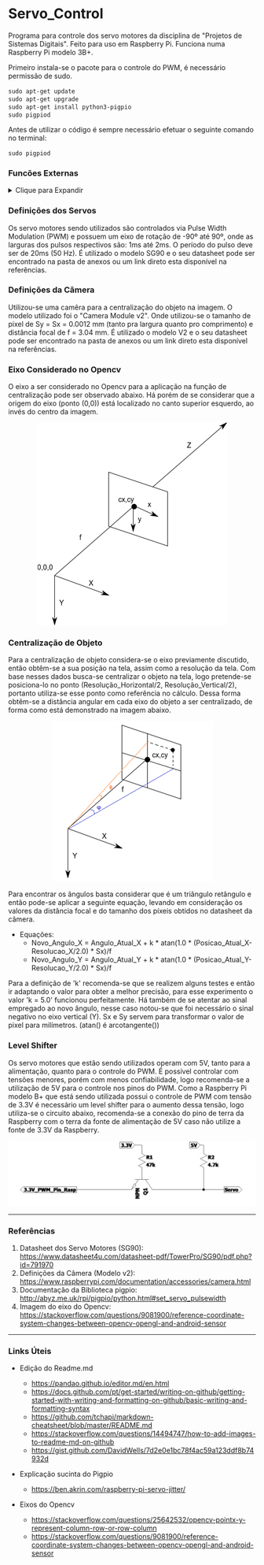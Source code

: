# Servo_Control
Programa para controle dos servo motores da disciplina de "Projetos de Sistemas Digitais". Feito para uso em Raspberry Pi. Funciona numa Raspberry Pi modelo 3B+.

Primeiro instala-se o pacote para o controle do PWM, é necessário permissão de sudo.

```console
sudo apt-get update
sudo apt-get upgrade
sudo apt-get install python3-pigpio
sudo pigpiod
```

Antes de utilizar o código é sempre necessário efetuar o seguinte comando no terminal:

```console
sudo pigpiod
```
### Funcões Externas

<details><summary>Clique para Expandir</summary>

<p>

As funções externas disponíveis no código são as seguintes:

- toogle_servo(X) 
	- Desliga-se o PWM sendo enviado aos servos. Útil por questões de controle e segurança.
	- Recebe como argumento **X**, para **X**=1 liga-se os servos e para **X**≠1 desliga-se os servos.

- Angulo_Atual_V()
	- Retorna o ângulo atual referente ao PWM sendo exercido ao Servo_V.

- Angulo_Atual_H()
	- Retorna o ângulo atual referente ao PWM sendo exercido ao Servo_H.

- Controle_Manual(angulo_H,angulo_V,slp)
	- Define a posição onde deve-se posicionar o servo motor, tanto na horizontal quanto na vertical.
	- Recebe como argumentos **angulo_H, angulo_V, slp**, onde **angulo_H** define a posição em ângulo do servo_H, **angulo_V** define a posição do ângulo do servo_V e **slp** define o tempo de espera após a rotação.
Obs: Valores padrão: angulo_H=0,angulo_V=0,slp=1

- Controle_Manual_H(angulo_H,slp)
	- Define a posição onde deve-se posicionar o servo motor na horizontal.
	- Recebe como argumentos **angulo_H, slp**, onde **angulo_H** define a posição em ângulo do servo_H e **slp** define o tempo de espera após a rotação.
Obs: Valores padrão: angulo_H=0,slp=1

- Controle_Manual_V(angulo_V,slp)
	- Define a posição onde deve-se posicionar o servo motor na vertical.
	- Recebe como argumentos **angulo_V, slp**, onde **angulo_H** define a posição em ângulo do servo_V e **slp** define o tempo de espera após a rotação.
Obs: Valores padrão: angulo_V=0,slp=1

- Old_Varredura_Servos(x,passo)
	- Recebe como argumentos **x, passo**, onde **x** define o tempo em segundos da varredura e passo define a quantidade de passos a serem realizados durante a varredura, por exemplo, para uma varredura de 10 segundos e 40 passos, serão realizados 20 movimentos do servo motor em 5 segundos, até um extremo e depois 20 movimentos do servo motor em 5 segundos para a posição original.
Obs: Valores padrão: passo=20. Somente movimenta o servo_H.

- Center_Object(pos_H,pos_V,Resolucao_H,Resolucao_V)
	- A função centraliza na tela, tanto na vertical, quanto na horizontal, um objeto em uma posição qualquer (pos_H,pos_V). 
	- Recebe como argumentos **pos_H, pos_V, Resolucao_H, Resolucao_V**, onde **pos_H** define a posição atual do objeto na horizontal, **pos_V** a posição atual do objeto na vertical, **Resolucao_H** define a resolução da imagem na horizontal e **Resolucao_V** define a resolução da imagem na vertical (quantidade de pixels).
Obs: Valores padrão: pos_H, pos_V, Resolucao_H=640, Resolucao_V=480

- Center_Object_H(pos_H,Resolucao_H)
	- A função centraliza no eixo horizontal da tela um objeto em uma posição qualquer (pos_H,pos_V). 
	- Recebe como argumentos **pos_H, Resolucao_H**, onde **pos_H** define a posição atual do objeto na horizontal e **Resolucao_H** define a resolução da imagem na horizontal (quantidade de pixels).
Obs: Valores padrão: pos_H, Resolucao_H=640

- Center_Object_V(pos_V,Resolucao_V)
	- A função centraliza no eixo vertical da tela um objeto em uma posição qualquer (pos_H,pos_V).
	- Recebe como argumentos **pos_V, Resolucao_V**, onde **pos_V** define a posição atual do objeto na horizontal e **Resolucao_V** define a resolução da imagem na vertical (quantidade de pixels).
Obs: Valores padrão: pos_H, Resolucao_H=480

- Adendo: As funções Varredura_Servos, teste, comeca_varredura e para_varredura são funções que foram criadas para utilizar uma variável global 'Varre' de forma a possibilitar que a varredura dos servos, uma função que estaria em primero plano e sendo constantemente utilizada por 'x' segundos assim que chamada, pudesse ser utilizada em conjunto com o restante do projeto disponível em "https://github.com/vcs512/rasp-iot". Dessa forma, com a variável global, pode-se monitorar o estado da varredura de forma a poder criar um novo processo na máquina e então finaliza-lo assim que houver o termino da varredura, via o uso da biblioteca "multiprocessing" do Python.

</p>

</details>

### Definições dos Servos
Os servo motores sendo utilizados são controlados via Pulse Width Modulation (PWM) e possuem um eixo de rotação de -90º até 90º, onde as larguras dos pulsos respectivos são: 1ms até 2ms. O período do pulso deve ser de 20ms (50 Hz). É utilizado o modelo SG90 e o seu datasheet pode ser encontrado na pasta de anexos ou um link direto esta disponível na referências.

### Definições da Câmera
Utilizou-se uma camêra para a centralização do objeto na imagem. O modelo utilizado foi o "Camera Module v2". Onde utilizou-se o tamanho de pixel de Sy = Sx = 0.0012 mm (tanto pra largura quanto pro comprimento) e distância focal de f = 3.04 mm. É utilizado o modelo V2 e o seu datasheet pode ser encontrado na pasta de anexos ou um link direto esta disponível na referências.

### Eixo Considerado no Opencv
O eixo a ser considerado no Opencv para a aplicação na função de centralização pode ser observado abaixo. Há porém de se considerar que a origem do eixo (ponto (0,0)) está localizado no canto superior esquerdo, ao invés do centro da imagem.

<p align="center">
  <img src="https://github.com/Eliel-Santo/Servo_Control/blob/main/Anexos/4iFEV.png?raw=true">
</p>

### Centralização de Objeto

Para a centralização de objeto considera-se o eixo previamente discutido, então obtêm-se a sua posição na tela, assim como a resolução da tela. Com base nesses dados busca-se centralizar o objeto na tela, logo pretende-se posiciona-lo no ponto (Resolução_Horizontal/2, Resolução_Vertical/2), portanto utiliza-se esse ponto como referência no cálculo. Dessa forma obtêm-se a distância angular em cada eixo do objeto a ser centralizado, de forma como está demonstrado na imagem abaixo. 

<p align="center">
  <img src="https://github.com/Eliel-Santo/Servo_Control/blob/main/Anexos/Centralizar.png?raw=true">
</p>

Para encontrar os ângulos basta considerar que é um triângulo retângulo e então pode-se aplicar a seguinte equação, levando em consideração os valores da distância focal e do tamanho dos píxeis obtidos no datasheet da câmera.

+ Equações:
	+ Novo_Angulo_X = Angulo_Atual_X + k * atan(1.0 * (Posicao_Atual_X-Resolucao_X/2.0) * Sx)/f
	+ Novo_Angulo_Y = Angulo_Atual_Y + k * atan(1.0 * (Posicao_Atual_Y-Resolucao_Y/2.0) * Sx)/f


Para a definição de 'k' recomenda-se que se realizem alguns testes e então ir adaptando o valor para obter a melhor precisão, para esse experimento o valor 'k = 5.0' funcionou perfeitamente. Há também de se atentar ao sinal empregado ao novo ângulo, nesse caso notou-se que foi necessário o sinal negativo no eixo vertical (Y). Sx e Sy servem para transformar o valor de pixel para milímetros. (atan() é arcotangente())

### Level Shifter

Os servo motores que estão sendo utilizados operam com 5V, tanto para a alimentação, quanto para o controle do PWM. É possível controlar com tensões menores, porém com menos confiabilidade, logo recomenda-se a utilização de 5V para o controle nos pinos do PWM. Como a Raspberry Pi modelo B+ que está sendo utilizada possui o controle de PWM com tensão de 3.3V é necessário um level shifter para o aumento dessa tensão, logo utiliza-se o circuito abaixo, recomenda-se a conexão do pino de terra da Raspberry com o terra da fonte de alimentação de 5V caso não utilize a fonte de 3.3V da Raspberry.

<p align="center">
  <img src="https://github.com/Eliel-Santo/Servo_Control/blob/main/Anexos/Level_Shifter.jpg?raw=true">
</p>

---
### Referências
                
1. Datasheet dos Servo Motores (SG90): 
https://www.datasheet4u.com/datasheet-pdf/TowerPro/SG90/pdf.php?id=791970
2. Definições da Câmera (Modelo v2):
https://www.raspberrypi.com/documentation/accessories/camera.html
3. Documentação da Biblioteca pigpio:
http://abyz.me.uk/rpi/pigpio/python.html#set_servo_pulsewidth
4. Imagem do eixo do Opencv:
https://stackoverflow.com/questions/9081900/reference-coordinate-system-changes-between-opencv-opengl-and-android-sensor

                
----

### Links Úteis

+ Edição do Readme.md
	+ https://pandao.github.io/editor.md/en.html
	+ https://docs.github.com/pt/get-started/writing-on-github/getting-started-with-writing-and-formatting-on-github/basic-writing-and-formatting-syntax
	+ https://github.com/tchapi/markdown-cheatsheet/blob/master/README.md
	+ https://stackoverflow.com/questions/14494747/how-to-add-images-to-readme-md-on-github
	+ https://gist.github.com/DavidWells/7d2e0e1bc78f4ac59a123ddf8b74932d

+ Explicação sucinta do Pigpio
	+ https://ben.akrin.com/raspberry-pi-servo-jitter/

+ Eixos do Opencv 
	+ https://stackoverflow.com/questions/25642532/opencv-pointx-y-represent-column-row-or-row-column
	+ https://stackoverflow.com/questions/9081900/reference-coordinate-system-changes-between-opencv-opengl-and-android-sensor
                    
